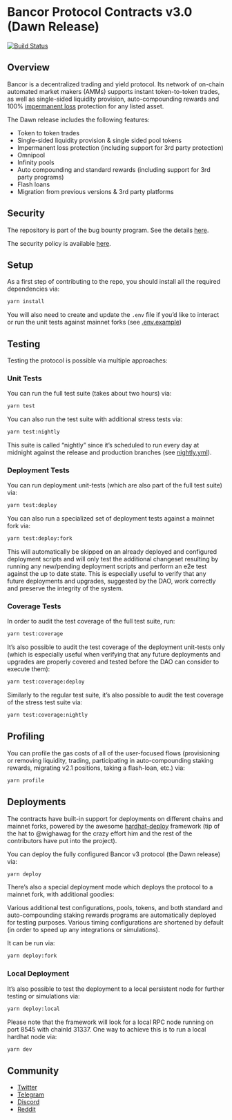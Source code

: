 ﻿# Bancor Protocol Contracts v3.0 (Dawn Release)

[![Build Status](https://github.com/bancorprotocol/contracts-v3/actions/workflows/ci.yml/badge.svg)](https://github.com/bancorprotocol/contracts-v3/actions/workflows/ci.yml)

## Overview
Bancor is a decentralized trading and yield protocol. Its network of on-chain automated market makers (AMMs) supports instant token-to-token trades, as well as single-sided liquidity provision, auto-compounding rewards and 100% [impermanent loss](https://www.youtube.com/watch?v=_m6Mowq3Ptk) protection for any listed asset.

The Dawn release includes the following features:
- Token to token trades
- Single-sided liquidity provision & single sided pool tokens
- Impermanent loss protection (including support for 3rd party protection)
- Omnipool
- Infinity pools
- Auto compounding and standard rewards (including support for 3rd party programs)
- Flash loans
- Migration from previous versions & 3rd party platforms

## Security
The repository is part of the bug bounty program.
See the details [here](./docs/bug-bounty.md).

The security policy is available [here](./SECURITY.md).

## Setup
As a first step of contributing to the repo, you should install all the required dependencies via: 

```sh
yarn install
```

You will also need to create and update the `.env` file if you’d like to interact or run the unit tests against mainnet forks (see [.env.example](./.env.example))

## Testing
Testing the protocol is possible via multiple approaches:


### Unit Tests
You can run the full test suite (takes about two hours) via:

```sh
yarn test
```

You can also run the test suite with additional stress tests via:

```sh
yarn test:nightly
``` 
This suite is called “nightly” since it’s scheduled to run every day at midnight against the release and production branches (see [nightly.yml](.github/workflows/nightly.yml)).

### Deployment Tests
You can run deployment unit-tests (which are also part of the full test suite) via:

```sh
yarn test:deploy
``` 

You can also run a specialized set of deployment tests against a mainnet fork via:

```sh
yarn test:deploy:fork
```

This will automatically be skipped on an already deployed and configured deployment scripts and will only test the additional changeset resulting by running any new/pending deployment scripts and perform an e2e test against the up to date state. This is especially useful to verify that any future deployments and upgrades, suggested by the DAO, work correctly and preserve the integrity of the system.

### Coverage Tests
In order to audit the test coverage of the full test suite, run:

```sh
yarn test:coverage
```

It’s also possible to audit the test coverage of the deployment unit-tests only (which is especially useful when verifying that any future deployments and upgrades are properly covered and tested before the DAO can consider to execute them):

```sh
yarn test:coverage:deploy
```


Similarly to the regular test suite, it’s also possible to audit the test coverage of the stress test suite via:

```sh
yarn test:coverage:nightly
```

## Profiling
You can profile the gas costs of all of the user-focused flows (provisioning or removing liquidity, trading, participating in auto-compounding staking rewards, migrating v2.1 positions, taking a flash-loan, etc.) via:

```sh
yarn profile
```

## Deployments
The contracts have built-in support for deployments on different chains and mainnet forks, powered by the awesome [hardhat-deploy](https://github.com/wighawag/hardhat-deploy) framework (tip of the hat to @wighawag for the crazy effort him and the rest of the contributors have put into the project). 

You can deploy the fully configured Bancor v3 protocol (the Dawn release) via:

```sh
yarn deploy
```

There’s also a special deployment mode which deploys the protocol to a mainnet fork, with additional goodies:

Various additional test configurations, pools, tokens, and both standard and auto-compounding staking rewards programs are automatically deployed for testing purposes.
Various timing configurations are shortened by default (in order to speed up any integrations or simulations).

It can be run via:
```sh
yarn deploy:fork
```

### Local Deployment

It’s also possible to test the deployment to a local persistent node for further testing or simulations via:

```sh
yarn deploy:local
```

Please note that the framework will look for a local RPC node running on port 8545 with chainId 31337. One way to achieve this is to run a local hardhat node via:

```sh
yarn dev
```

## Community
- [Twitter](https://twitter.com/Bancor)
- [Telegram](https://t.me/bancor)
- [Discord](https://discord.gg/aMVTbrmgD7)
- [Reddit](https://www.reddit.com/r/Bancor)
